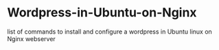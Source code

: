 # Wordpress-in-Ubuntu-on-Nginx
list of commands to install and configure a wordpress in Ubuntu linux on Nginx webserver
